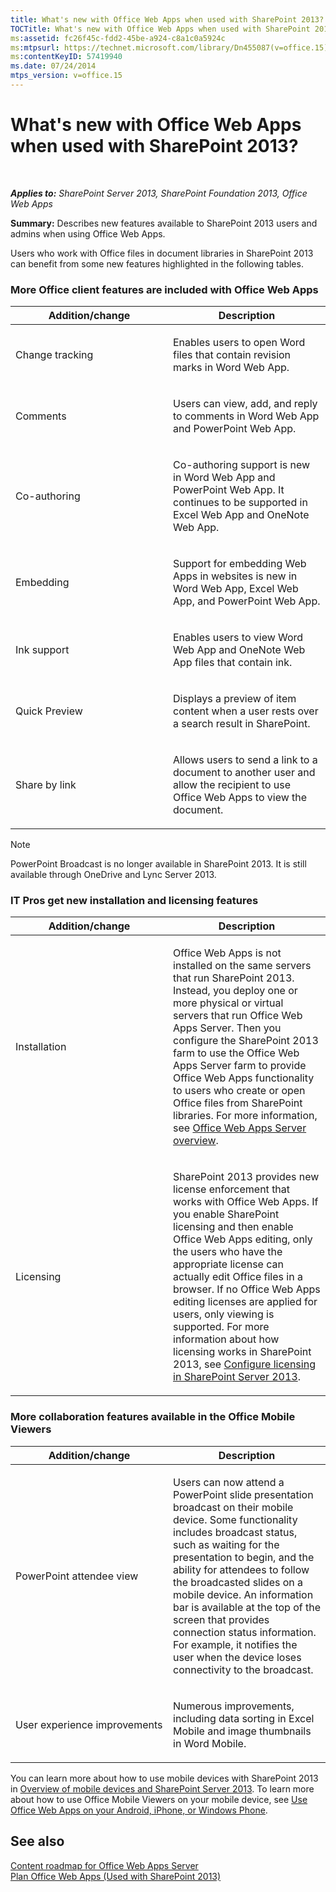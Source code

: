 ```yaml
---
title: What's new with Office Web Apps when used with SharePoint 2013?
TOCTitle: What's new with Office Web Apps when used with SharePoint 2013?
ms:assetid: fc26f45c-fdd2-45be-a924-c8a1c0a5924c
ms:mtpsurl: https://technet.microsoft.com/library/Dn455087(v=office.15)
ms:contentKeyID: 57419940
ms.date: 07/24/2014
mtps_version: v=office.15
---
```


# What's new with Office Web Apps when used with SharePoint 2013?

 

_**Applies to:** SharePoint Server 2013, SharePoint Foundation 2013, Office Web Apps_


**Summary:** Describes new features available to SharePoint 2013 users and admins when using Office Web Apps.


Users who work with Office files in document libraries in SharePoint 2013 can benefit from some new features highlighted in the following tables.

### More Office client features are included with Office Web Apps

<table>
<colgroup>
<col style="width: 50%" />
<col style="width: 50%" />
</colgroup>
<thead>
<tr class="header">
<th>Addition/change</th>
<th>Description</th>
</tr>
</thead>
<tbody>
<tr class="odd">
<td><p>Change tracking</p></td>
<td><p>Enables users to open Word files that contain revision marks in Word Web App.</p></td>
</tr>
<tr class="even">
<td><p>Comments</p></td>
<td><p>Users can view, add, and reply to comments in Word Web App and PowerPoint Web App.</p></td>
</tr>
<tr class="odd">
<td><p>Co-authoring</p></td>
<td><p>Co-authoring support is new in Word Web App and PowerPoint Web App. It continues to be supported in Excel Web App and OneNote Web App.</p></td>
</tr>
<tr class="even">
<td><p>Embedding</p></td>
<td><p>Support for embedding Web Apps in websites is new in Word Web App, Excel Web App, and PowerPoint Web App.</p></td>
</tr>
<tr class="odd">
<td><p>Ink support</p></td>
<td><p>Enables users to view Word Web App and OneNote Web App files that contain ink.</p></td>
</tr>
<tr class="even">
<td><p>Quick Preview</p></td>
<td><p>Displays a preview of item content when a user rests over a search result in SharePoint.</p></td>
</tr>
<tr class="odd">
<td><p>Share by link</p></td>
<td><p>Allows users to send a link to a document to another user and allow the recipient to use Office Web Apps to view the document.</p></td>
</tr>
</tbody>
</table>



> [!NOTE]
> PowerPoint Broadcast is no longer available in SharePoint 2013. It is still available through OneDrive and Lync Server 2013.



### IT Pros get new installation and licensing features

<table>
<colgroup>
<col style="width: 50%" />
<col style="width: 50%" />
</colgroup>
<thead>
<tr class="header">
<th>Addition/change</th>
<th>Description</th>
</tr>
</thead>
<tbody>
<tr class="odd">
<td><p>Installation</p></td>
<td><p>Office Web Apps is not installed on the same servers that run SharePoint 2013. Instead, you deploy one or more physical or virtual servers that run Office Web Apps Server. Then you configure the SharePoint 2013 farm to use the Office Web Apps Server farm to provide Office Web Apps functionality to users who create or open Office files from SharePoint libraries. For more information, see <a href="office-web-apps-server-overview.md">Office Web Apps Server overview</a>.</p></td>
</tr>
<tr class="even">
<td><p>Licensing</p></td>
<td><p>SharePoint 2013 provides new license enforcement that works with Office Web Apps. If you enable SharePoint licensing and then enable Office Web Apps editing, only the users who have the appropriate license can actually edit Office files in a browser. If no Office Web Apps editing licenses are applied for users, only viewing is supported. For more information about how licensing works in SharePoint 2013, see <a href="/sharepoint/administration/administration">Configure licensing in SharePoint Server 2013</a>.</p></td>
</tr>
</tbody>
</table>


### More collaboration features available in the Office Mobile Viewers

<table>
<colgroup>
<col style="width: 50%" />
<col style="width: 50%" />
</colgroup>
<thead>
<tr class="header">
<th>Addition/change</th>
<th>Description</th>
</tr>
</thead>
<tbody>
<tr class="odd">
<td><p>PowerPoint attendee view</p></td>
<td><p>Users can now attend a PowerPoint slide presentation broadcast on their mobile device. Some functionality includes broadcast status, such as waiting for the presentation to begin, and the ability for attendees to follow the broadcasted slides on a mobile device. An information bar is available at the top of the screen that provides connection status information. For example, it notifies the user when the device loses connectivity to the broadcast.</p></td>
</tr>
<tr class="even">
<td><p>User experience improvements</p></td>
<td><p>Numerous improvements, including data sorting in Excel Mobile and image thumbnails in Word Mobile.</p></td>
</tr>
</tbody>
</table>


You can learn more about how to use mobile devices with SharePoint 2013 in [Overview of mobile devices and SharePoint Server 2013](https://technet.microsoft.com/library/fp161351\(v=office.15\)). To learn more about how to use Office Mobile Viewers on your mobile device, see [Use Office Web Apps on your Android, iPhone, or Windows Phone](https://go.microsoft.com/fwlink/p/?linkid=271045).

## See also


[Content roadmap for Office Web Apps Server](content-roadmap-for-office-web-apps-server.md)  
[Plan Office Web Apps (Used with SharePoint 2013)](plan-office-web-apps-used-with-sharepoint-2013.md)  
